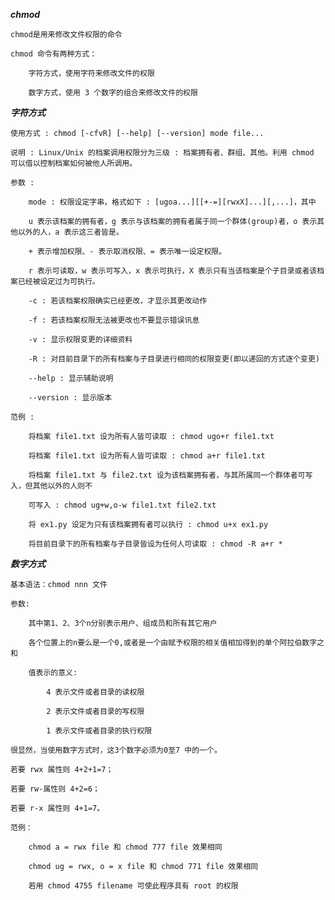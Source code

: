 ***chmod***

	chmod是用来修改文件权限的命令
	
	chmod 命令有两种方式：
	
		字符方式，使用字符来修改文件的权限
		
		数字方式，使用 3 个数字的组合来修改文件的权限
		
***字符方式***
			
	使用方式 : chmod [-cfvR] [--help] [--version] mode file... 
	
	说明 : Linux/Unix 的档案调用权限分为三级 : 档案拥有者、群组、其他。利用 chmod 可以借以控制档案如何被他人所调用。

	参数 : 
		
		mode : 权限设定字串，格式如下 : [ugoa...][[+-=][rwxX]...][,...]，其中

		u 表示该档案的拥有者，g 表示与该档案的拥有者属于同一个群体(group)者，o 表示其他以外的人，a 表示这三者皆是。

		+ 表示增加权限、- 表示取消权限、= 表示唯一设定权限。

		r 表示可读取，w 表示可写入，x 表示可执行，X 表示只有当该档案是个子目录或者该档案已经被设定过为可执行。

		-c : 若该档案权限确实已经更改，才显示其更改动作

		-f : 若该档案权限无法被更改也不要显示错误讯息

		-v : 显示权限变更的详细资料

		-R : 对目前目录下的所有档案与子目录进行相同的权限变更(即以递回的方式逐个变更) 

		--help : 显示辅助说明

		--version : 显示版本

	范例 :

		将档案 file1.txt 设为所有人皆可读取 : chmod ugo+r file1.txt 

		将档案 file1.txt 设为所有人皆可读取 : chmod a+r file1.txt 

		将档案 file1.txt 与 file2.txt 设为该档案拥有者，与其所属同一个群体者可写入，但其他以外的人则不

		可写入 : chmod ug+w,o-w file1.txt file2.txt 

		将 ex1.py 设定为只有该档案拥有者可以执行 : chmod u+x ex1.py 

		将目前目录下的所有档案与子目录皆设为任何人可读取 : chmod -R a+r * 

***数字方式***

	基本语法：chmod nnn 文件

	参数:
		
		其中第1、2、3个n分别表示用户、组成员和所有其它用户
		
		各个位置上的n要么是一个0,或者是一个由赋予权限的相关值相加得到的单个阿拉伯数字之和

		值表示的意义:

			4 表示文件或者目录的读权限

			2 表示文件或者目录的写权限

			1 表示文件或者目录的执行权限

	很显然，当使用数字方式时，这3个数字必须为0至7 中的一个。

	若要 rwx 属性则 4+2+1=7；

	若要 rw-属性则 4+2=6；

	若要 r-x 属性则 4+1=7。

	范例：
		
		chmod a = rwx file 和 chmod 777 file 效果相同
		
		chmod ug = rwx, o = x file 和 chmod 771 file 效果相同
		
		若用 chmod 4755 filename 可使此程序具有 root 的权限